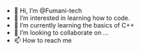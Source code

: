 - 👋 Hi, I’m @Fumani-tech
- 👀 I’m interested in learning how to code.
- 🌱 I’m currently learning the basics of C++
- 💞️ I’m looking to collaborate on ...
- 📫 How to reach me 

<!---
Fumani-tech/Fumani-tech is a ✨ special ✨ repository because its `README.md` (this file) appears on your GitHub profile.
You can click the Preview link to take a look at your changes.
--->

